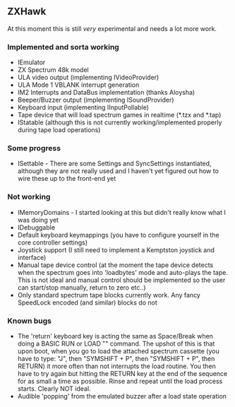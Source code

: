 ﻿## ZXHawk

At this moment this is still *very* experimental and needs a lot more work.

### Implemented and sorta working
* IEmulator
* ZX Spectrum 48k model
* ULA video output (implementing IVideoProvider)
* ULA Mode 1 VBLANK interrupt generation
* IM2 Interrupts and DataBus implementation (thanks Aloysha)
* Beeper/Buzzer output (implementing ISoundProvider)
* Keyboard input (implementing IInputPollable)
* Tape device that will load spectrum games in realtime (*.tzx and *.tap)
* IStatable (although this is not currently working/implemented properly during tape load operations)

### Some progress
* ISettable - There are some Settings and SyncSettings instantiated, although they are not really used and I haven't yet figured out how to wire these up to the front-end yet

### Not working
* IMemoryDomains - I started looking at this but didn't really know what I was doing yet
* IDebuggable
* Default keyboard keymappings (you have to configure yourself in the core controller settings)
* Joystick support (I still need to implement a Kemptston joystick and interface)
* Manual tape device control (at the moment the tape device detects when the spectrum goes into 'loadbytes' mode and auto-plays the tape. This is not ideal and manual control should be implemented so the user can start/stop manually, return to zero etc..)
* Only standard spectrum tape blocks currently work. Any fancy SpeedLock encoded (and similar) blocks do not

### Known bugs
* The 'return' keyboard key is acting the same as Space/Break when doing a BASIC RUN or LOAD "" command. The upshot of this is that upon boot, when you go to load the attached spectrum cassette (you have to type: "J", then "SYMSHIFT + P", then "SYMSHIFT + P", then RETURN) it more often than not interrupts the load routine. You then have to try again but hitting the RETURN key at the end of the sequence for as small a time as possible. Rinse and repeat until the load process starts. Clearly NOT ideal.
* Audible 'popping' from the emulated buzzer after a load state operation
